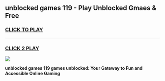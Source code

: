 
## unblocked games 119 - Play Unblocked Gmaes & Free
<h3>
<a href="https://news.freeplayer.one?title=unblocked_games_119&ref=16F">CLICK TO PLAY</a></h3>
<hr>

<h3>
<a href="https://news.freeplayer.one?title=unblocked_games_119&ref=16F">CLICK 2 PLAY</a>
  
</h3>

<a href="https://news.freeplayer.one?title=unblocked_games_119&ref=16F/"><img src="https://clearcache.store/games.png"></a>


**unblocked games 119 games unblocked: Your Gateway to Fun and Accessible Online Gaming**
